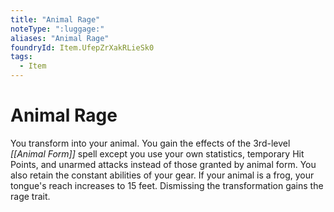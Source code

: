 ```yaml
---
title: "Animal Rage"
noteType: ":luggage:"
aliases: "Animal Rage"
foundryId: Item.UfepZrXakRLieSk0
tags:
  - Item
---
```


# Animal Rage

You transform into your animal. You gain the effects of the 3rd-level _[[Animal Form]]_ spell except you use your own statistics, temporary Hit Points, and unarmed attacks instead of those granted by animal form. You also retain the constant abilities of your gear. If your animal is a frog, your tongue's reach increases to 15 feet. Dismissing the transformation gains the rage trait.
